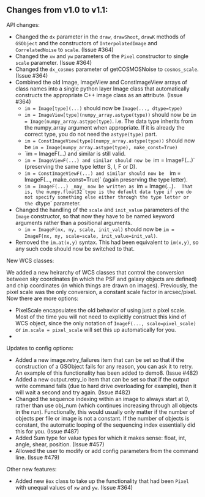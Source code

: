Changes from v1.0 to v1.1:
--------------------------

API changes:

* Changed the `dx` parameter in the `draw`, `drawShoot`, `drawK` methods of 
  `GSObject` and the constructors of `InterpolatedImage` and
  `CorrelatedNoise` to `scale`.  (Issue #364)
* Changed the `xw` and `yw` parameters of the `Pixel` constructor to 
  single `scale` parameter. (Issue #364)
* Changed the `dx_cosmos` parameter of getCOSMOSNoise to `cosmos_scale`.
  (Issue #364)
* Combined the old Image, ImageView and ConstImageView arrays of class names 
  into a single python layer Image class that automatically constructs the 
  appropriate C++ image class as an attribute.   (Issue #364)
  * `im = Image[type](...)` should now be `Image(..., dtype=type)`
  * `im = ImageView[type](numpy_array.astype(type))` should now be 
     `im = Image(numpy_array.astype(type)`.  i.e. The data type inherits
     from the numpy_array argument when appropriate.  If it is already
     the correct type, you do not need the `astype(type)` part.
  * `im = ConstImageView[type](numpy_array.astype(type))` should now be 
    `im = Image(numpy_array.astype(type), make_const=True)`
  * `im = ImageF(...) and similar is still valid.
  * `im = ImageViewF(...) and similar should now be `im = ImageF(...)`
    (preserving the same type letter S, I, F or D).
  * `im = ConstImageViewF(...) and similar should now be 
    `im = ImageF(..., make_const=True)` (again preserving the type letter).
  * `im = ImageF(...) _may_ now be written as `im = Image(...)`.  That is,
    the numpy.float32 type is the default data type if you do not specify
    something else either through the type letter or the `dtype` parameter.
* Changed the handling of the `scale` and `init_value` parameters of the 
  `Image` constructor, so that now they have to be named keyword arguments
  rather than a positional arguments.
  * `im = ImageF(nx, ny, scale, init_val)` should now be 
    `im = ImageF(nx, ny, scale=scale, init_value=init_val)`.
* Removed the `im.at(x,y)` syntax.  This had been equivalent to `im(x,y)`, 
  so any such code should now be switched to that.

New WCS classes:

We added a new heirarchy of WCS classes that control the conversion between
sky coordinates (in which the PSF and galaxy objects are defined) and chip 
coordinates (in which things are drawn on images).  Previously, the pixel
scale was the only conversion, a constant scale factor in arcsec/pixel.
Now there are more options:

* PixelScale encapsulates the old behavior of using just a pixel scale.
  Most of the time you will not need to explicitly construct this kind of 
  WCS object, since the only notation of `ImageF(..., scale=pixel_scale)`
  or `im.scale = pixel_scale` will set this up automatically for you.
* 

Updates to config options:

* Added a new image.retry_failures item that can be set so that if the 
  construction of a GSObject fails for any reason, you can ask it to retry.
  An example of this functionality has been added to demo8. (Issue #482)
* Added a new output.retry_io item that can be set so that if the output write 
  command fails (due to hard drive overloading for example), then it will wait 
  a second and try again. (Issue #482)
* Changed the sequence indexing within an image to always start at 0, rather 
  than use obj_num (which continues increasing through all objects in the run).
  Functionally, this would usually only matter if the number of objects per
  file or image is not a constant.  If the number of objects is constant, the 
  automatic looping of the sequencing index essentially did this for you.
  (Issue #487)
* Added Sum type for value types for which it makes sense: float, int, angle,
  shear, position. (Issue #457)
* Allowed the user to modify or add config parameters from the command line. 
  (Issue #479)

Other new features:

* Added new `Box` class to take up the functionality that had been `Pixel` 
  with unequal values of `xw` and `yw`. (Issue #364)

